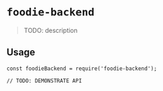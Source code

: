 # `foodie-backend`

> TODO: description

## Usage

```
const foodieBackend = require('foodie-backend');

// TODO: DEMONSTRATE API
```
